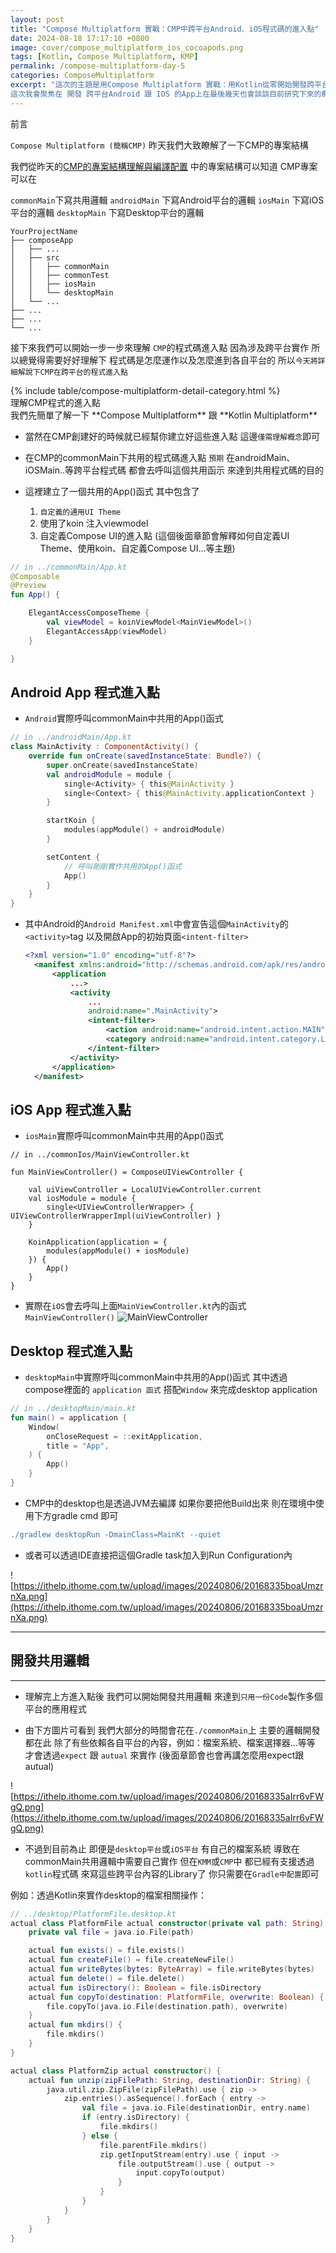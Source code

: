 ```yaml
---
layout: post
title: "Compose Multiplatform 實戰：CMP中跨平台Android、iOS程式碼的進入點"
date: 2024-08-18 17:17:10 +0800
image: cover/compose_multiplatform_ios_cocoapods.png
tags: [Kotlin, Compose Multiplatform, KMP]
permalink: /compose-multiplatform-day-5
categories: ComposeMultiplatform
excerpt: "這次的主題是用Compose Multiplatform 實戰：用Kotlin從零開始開發跨平台App
這次我會聚焦在 開發 跨平台Android 跟 IOS 的App上在最後幾天也會談談目前研究下來的概況以及心得"
---
```


<div class="c-border-main-title-2">前言</div>

`Compose Multiplatform (簡稱CMP)`
昨天我們大致瞭解了一下CMP的專案結構

我們從昨天的[CMP的專案結構理解與編譯配置](https://ithelp.ithome.com.tw/articles/10343569)
中的專案結構可以知道
CMP專案可以在

`commonMain`下寫共用邏輯
`androidMain` 下寫Android平台的邏輯
`iosMain` 下寫iOS平台的邏輯
`desktopMain` 下寫Desktop平台的邏輯

```
YourProjectName
├── composeApp
│   ├── ...
│   ├── src
│   │   ├── commonMain
│   │   ├── commonTest
│   │   ├── iosMain
│   │   └── desktopMain
│   └── ...
├── ...
├── ...
└── ...
```

接下來我們可以開始一步一步來理解
`CMP`的程式碼進入點
因為涉及跨平台實作
所以總覺得需要好好理解下
程式碼是怎麼運作以及怎麼進到各自平台的
所以`今天將詳細解說下CMP在跨平台的程式進入點`


<div id="category">
    {% include table/compose-multiplatform-detail-category.html %}
</div>

<div class="c-border-main-title-2">理解CMP程式的進入點</div>
我們先簡單了解一下 **Compose Multiplatform** 跟 **Kotlin Multiplatform** 

* 當然在CMP創建好的時候就已經幫你建立好這些進入點
  這邊`僅需理解概念`即可

* 在CMP的commonMain下共用的程式碼進入點
  `預期` 在androidMain、iOSMain..等跨平台程式碼
  都會去呼叫這個共用函示
  來達到共用程式碼的目的

* 這裡建立了一個共用的App()函式
  其中包含了
    1. `自定義的通用UI Theme`
    2. 使用了koin 注入viewmodel
    3. 自定義Compose UI的進入點
       (這個後面章節會解釋如何自定義UI Theme、使用koin、自定義Compose UI...等主題)

```kotlin
// in ../commonMain/App.kt
@Composable
@Preview
fun App() {

    ElegantAccessComposeTheme {
        val viewModel = koinViewModel<MainViewModel>()
        ElegantAccessApp(viewModel)
    }

}
```

## Android App 程式進入點
* `Android`實際呼叫commonMain中共用的App()函式

```kotlin
// in ../androidMain/App.kt
class MainActivity : ComponentActivity() {
    override fun onCreate(savedInstanceState: Bundle?) {
        super.onCreate(savedInstanceState)
        val androidModule = module {
            single<Activity> { this@MainActivity }
            single<Context> { this@MainActivity.applicationContext }
        }

        startKoin {
            modules(appModule() + androidModule)
        }

        setContent {
            // 呼叫剛剛實作共用的App()函式
            App()
        }
    }
}
```

- 其中Android的`Android Manifest.xml`中會宣告這個`MainActivity`的`<activity>`tag
  以及開啟App的初始頁面`<intent-filter>`
  ```xml
  <?xml version="1.0" encoding="utf-8"?>
    <manifest xmlns:android="http://schemas.android.com/apk/res/android">
        <application
            ...>
            <activity
                ...
                android:name=".MainActivity">
                <intent-filter>
                    <action android:name="android.intent.action.MAIN" />
                    <category android:name="android.intent.category.LAUNCHER" />
                </intent-filter>
            </activity>
        </application>
    </manifest>
  ```

## iOS App 程式進入點
* `iosMain`實際呼叫commonMain中共用的App()函式

```
// in ../commonIos/MainViewController.kt

fun MainViewController() = ComposeUIViewController {

    val uiViewController = LocalUIViewController.current
    val iosModule = module {
        single<UIViewControllerWrapper> { UIViewControllerWrapperImpl(uiViewController) }
    }

    KoinApplication(application = {
        modules(appModule() + iosModule)
    }) {
        App()
    }
}
```

* 實際在`iOS`會去呼叫上面`MainViewController.kt`內的函式`MainViewController()`
  ![MainViewController](https://ithelp.ithome.com.tw/upload/images/20240806/20168335IzCytxhSRX.png)

## Desktop 程式進入點

* `desktopMain`中實際呼叫commonMain中共用的App()函式
  其中透過compose裡面的 `application 函式` 搭配`Window` 來完成desktop application
```kotlin
// in ../desktopMain/main.kt
fun main() = application {
    Window(
        onCloseRequest = ::exitApplication,
        title = "App",
    ) {
        App()
    }
}
```

* CMP中的desktop也是透過JVM去編譯
  如果你要把他Build出來
  則在環境中使用下方gradle cmd 即可
```groovy
./gradlew desktopRun -DmainClass=MainKt --quiet
```

* 或者可以透過IDE直接把這個Gradle task加入到Run Configuration內

![https://ithelp.ithome.com.tw/upload/images/20240806/20168335boaUmzrnXa.png](https://ithelp.ithome.com.tw/upload/images/20240806/20168335boaUmzrnXa.png)

-----

## 開發共用邏輯
-----

* 理解完上方進入點後
  我們可以開始開發共用邏輯
  來達到`只用一份Code`製作多個平台的應用程式

* 由下方圖片可看到
  我們大部分的時間會花在`./commonMain`上
  主要的邏輯開發都在此
  除了有些依賴各自平台的內容，例如：檔案系統、檔案選擇器...等等
  才會透過`expect` 跟 `autual` 來實作
  (後面章節會也會再講怎麼用expect跟autual)

![https://ithelp.ithome.com.tw/upload/images/20240806/20168335aIrr6vFWgQ.png](https://ithelp.ithome.com.tw/upload/images/20240806/20168335aIrr6vFWgQ.png)

* 不過到目前為止
  即便是`desktop平台`或`iOS平台` 有自己的檔案系統
  導致在commonMain共用邏輯中需要自己實作
  但在`KMM`或`CMP`中
  都已經有支援透過`kotlin`程式碼
  來寫這些跨平台內容的Library了
  你只需要在`Gradle中配置`即可

例如：透過Kotlin來實作desktop的檔案相關操作：

``` kotlin
// ../desktop/PlatformFile.desktop.kt
actual class PlatformFile actual constructor(private val path: String) {
    private val file = java.io.File(path)

    actual fun exists() = file.exists()
    actual fun createFile() = file.createNewFile()
    actual fun writeBytes(bytes: ByteArray) = file.writeBytes(bytes)
    actual fun delete() = file.delete()
    actual fun isDirectory(): Boolean = file.isDirectory
    actual fun copyTo(destination: PlatformFile, overwrite: Boolean) {
        file.copyTo(java.io.File(destination.path), overwrite)
    }
    actual fun mkdirs() {
        file.mkdirs()
    }
}

actual class PlatformZip actual constructor() {
    actual fun unzip(zipFilePath: String, destinationDir: String) {
        java.util.zip.ZipFile(zipFilePath).use { zip ->
            zip.entries().asSequence().forEach { entry ->
                val file = java.io.File(destinationDir, entry.name)
                if (entry.isDirectory) {
                    file.mkdirs()
                } else {
                    file.parentFile.mkdirs()
                    zip.getInputStream(entry).use { input ->
                        file.outputStream().use { output ->
                            input.copyTo(output)
                        }
                    }
                }
            }
        }
    }
}
```
